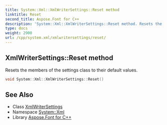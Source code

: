 ```yaml
---
title: System::Xml::XmlWriterSettings::Reset method
linktitle: Reset
second_title: Aspose.Font for C++
description: 'System::Xml::XmlWriterSettings::Reset method. Resets the members of the settings class to their default values in C++.'
type: docs
weight: 2900
url: /cpp/system.xml/xmlwritersettings/reset/
---
```

## XmlWriterSettings::Reset method


Resets the members of the settings class to their default values.

```cpp
void System::Xml::XmlWriterSettings::Reset()
```

## See Also

* Class [XmlWriterSettings](../)
* Namespace [System::Xml](../../)
* Library [Aspose.Font for C++](../../../)
